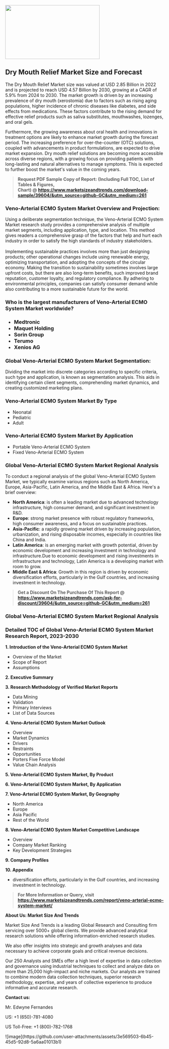 <p><img class="alignnone size-medium wp-image-20088" src="https://ffe5etoiles.com/wp-content/uploads/2024/12/MST1-300x171.png" alt="" width="300" height="171" /></p><h2>Dry Mouth Relief Market Size and Forecast</h2><p>The Dry Mouth Relief Market size was valued at USD 2.85 Billion in 2022 and is projected to reach USD 4.57 Billion by 2030, growing at a CAGR of 5.9% from 2024 to 2030. The market growth is driven by an increasing prevalence of dry mouth (xerostomia) due to factors such as rising aging populations, higher incidence of chronic diseases like diabetes, and side effects from medications. These factors contribute to the rising demand for effective relief products such as saliva substitutes, mouthwashes, lozenges, and oral gels.</p><p>Furthermore, the growing awareness about oral health and innovations in treatment options are likely to enhance market growth during the forecast period. The increasing preference for over-the-counter (OTC) solutions, coupled with advancements in product formulations, are expected to drive market expansion. Dry mouth relief solutions are becoming more accessible across diverse regions, with a growing focus on providing patients with long-lasting and natural alternatives to manage symptoms. This is expected to further boost the market's value in the coming years.</p></p><blockquote id="" class=""><strong>Request PDF Sample Copy of Report: (Including Full TOC, List of Tables &amp; Figures, Chart)&nbsp;@&nbsp;<strong><a href="https://www.marketsizeandtrends.com/download-sample/39604/&utm_source=github-GC&utm_medium=261" target="_blank">https://www.marketsizeandtrends.com/download-sample/39604/&utm_source=github-GC&utm_medium=261</a></strong></strong></blockquote><h3 id="" class="">Veno-Arterial ECMO System Market&nbsp;Overview and Projection:</h3><p id="" class="">Using a deliberate segmentation technique, the Veno-Arterial ECMO System Market research study provides a comprehensive analysis of multiple market segments, including application, type, and location. This method gives readers a comprehensive grasp of the factors that help and hurt each industry in order to satisfy the high standards of industry stakeholders. <br /> <br />Implementing sustainable practices involves more than just designing products; other operational changes include using renewable energy, optimizing transportation, and adopting the concepts of the circular economy. Making the transition to sustainability sometimes involves large upfront costs, but there are also long-term benefits, such improved brand reputation, customer loyalty, and regulatory compliance. By adhering to environmental principles, companies can satisfy consumer demand while also contributing to a more sustainable future for the world.</p><h3 id="" class="">Who is the largest manufacturers of&nbsp;Veno-Arterial ECMO System Market worldwide?</h3><h3 class=""><p><ul><li>Medtronic </li><li> Maquet Holding </li><li> Sorin Group </li><li> Terumo </li><li> Xenios AG</li></ul></p></h3><h3 id="" class="">Global&nbsp;Veno-Arterial ECMO System Market Segmentation:</h3><p id="" class="">Dividing the market into discrete categories according to specific criteria, such type and application, is known as segmentation analysis. This aids in identifying certain client segments, comprehending market dynamics, and creating customized marketing plans.</p><h3 id="" class="">Veno-Arterial ECMO System Market&nbsp;By Type</h3><p><p><ul><li>Neonatal </li><li> Pediatric </li><li> Adult</p></li></ul></p></p><h3 id="" class="">Veno-Arterial ECMO System Market&nbsp;By Application</h3><p class=""><p><ul><li>Portable Veno-Arterial ECMO System </li><li> Fixed Veno-Arterial ECMO System</li></ul></p></p><h3 id="" class="">Global Veno-Arterial ECMO System Market Regional Analysis</h3><p id="" class="">To conduct a regional analysis of the global Veno-Arterial ECMO System Market, we typically examine various regions such as North America, Europe, Asia-Pacific, Latin America, and the Middle East &amp; Africa. Here's a brief overview:</p><ul><li><strong>North America</strong>: is often a leading market due to advanced technology infrastructure, high consumer demand, and significant investment in R&amp;D.</li><li><strong>Europe</strong>: strong market presence with robust regulatory frameworks, high consumer awareness, and a focus on sustainable practices.</li><li><strong>Asia-Pacific</strong>: a rapidly growing market driven by increasing population, urbanization, and rising disposable incomes, especially in countries like China and India.</li><li><strong>Latin America</strong>: is an emerging market with growth potential, driven by economic development and increasing investment in technology and infrastructure.Due to economic development and rising investments in infrastructure and technology, Latin America is a developing market with room to grow.</li><li><strong>Middle East &amp; Africa</strong>: Growth in this region is driven by economic diversification efforts, particularly in the Gulf countries, and increasing investment in technology.</li></ul><blockquote id="" class=""><strong>Get a Discount On The Purchase Of This Report @ <strong><a href="https://www.marketsizeandtrends.com/ask-for-discount/39604/&utm_source=github-GC&utm_medium=261" target="_blank">https://www.marketsizeandtrends.com/ask-for-discount/39604/&utm_source=github-GC&utm_medium=261</a></strong></strong></blockquote><h3 id="" class="">Global Veno-Arterial ECMO System Market Regional Analysis</h3><h3 id="" class="">Detailed TOC of Global Veno-Arterial ECMO System Market Research Report, 2023-2030</h3><p id="" class=""><strong>1. Introduction of the Veno-Arterial ECMO System Market</strong></p><ul><li>Overview of the Market</li><li>Scope of Report</li><li>Assumptions</li></ul><p id="" class=""><strong>2. Executive Summary</strong></p><p id="" class=""><strong>3. Research Methodology of Verified Market Reports</strong></p><ul><li>Data Mining</li><li>Validation</li><li>Primary Interviews</li><li>List of Data Sources</li></ul><p id="" class=""><strong>4. Veno-Arterial ECMO System Market Outlook</strong></p><ul><li>Overview</li><li>Market Dynamics</li><li>Drivers</li><li>Restraints</li><li>Opportunities</li><li>Porters Five Force Model</li><li>Value Chain Analysis</li></ul><p id="" class=""><strong>5. Veno-Arterial ECMO System Market, By Product</strong></p><p id="" class=""><strong>6. Veno-Arterial ECMO System Market, By Application</strong></p><p id="" class=""><strong>7. Veno-Arterial ECMO System Market, By Geography</strong></p><ul><li>North America</li><li>Europe</li><li>Asia Pacific</li><li>Rest of the World</li></ul><p id="" class=""><strong>8. Veno-Arterial ECMO System Market Competitive Landscape</strong></p><ul><li>Overview</li><li>Company Market Ranking</li><li>Key Development Strategies</li></ul><p id="" class=""><strong>9. Company Profiles</strong></p><p id="" class=""><strong>10. Appendix</strong></p><ul><li>diversification efforts, particularly in the Gulf countries, and increasing investment in technology.</li></ul><blockquote id="" class=""><strong>For More Information or Query, visit <strong><strong><a href="https://www.marketsizeandtrends.com/report/veno-arterial-ecmo-system-market/" target="_blank">https://www.marketsizeandtrends.com/report/veno-arterial-ecmo-system-market/</a></strong></strong></strong></blockquote><p id="" class=""><strong>About Us: Market Size And Trends</strong></p><p id="" class="">Market Size And Trends is a leading Global Research and Consulting firm servicing over 5000+ global clients. We provide advanced analytical research solutions while offering information-enriched research studies.</p><p id="" class="">We also offer insights into strategic and growth analyses and data necessary to achieve corporate goals and critical revenue decisions.</p><p id="" class="">Our 250 Analysts and SMEs offer a high level of expertise in data collection and governance using industrial techniques to collect and analyze data on more than 25,000 high-impact and niche markets. Our analysts are trained to combine modern data collection techniques, superior research methodology, expertise, and years of collective experience to produce informative and accurate research.</p><p id="" class=""><strong>Contact us:</strong></p><p id="" class="">Mr. Edwyne Fernandes</p><p id="" class="">US: +1 (650)-781-4080</p><p id="" class="">US Toll-Free: +1 (800)-782-1768</p>
![image](https://github.com/user-attachments/assets/3e569503-6b45-45d5-92d8-5a6aa01013b1)
